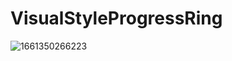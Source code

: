 # VisualStyleProgressRing

![1661350266223](https://user-images.githubusercontent.com/2605401/186440766-d6bf7099-9008-4999-b03d-423df5799a96.gif)
